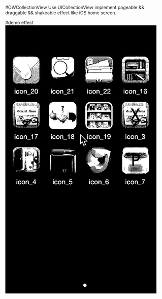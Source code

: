 #OWCollectionView
Use UICollectionView implement pageable && draggable && shakeable effect like iOS home screen.

#demo effect
![screenshot](https://github.com/grenlight/OWCollectionView/blob/master/screenshot.gif?raw=true)
